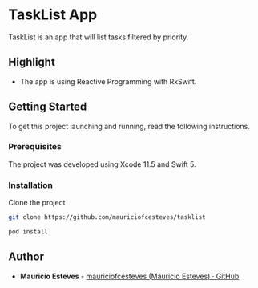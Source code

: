 # TaskList App

TaskList is an app that will list tasks filtered by priority.

## Highlight
- The app is using Reactive Programming with RxSwift.

## Getting Started
To get this project launching and running, read the following instructions.

### Prerequisites
The project was developed using Xcode 11.5 and Swift 5.

### Installation
Clone the project

```bash
git clone https://github.com/mauriciofcesteves/tasklist

pod install
```

## Author
* **Mauricio Esteves** - [mauriciofcesteves (Mauricio Esteves) · GitHub](https://github.com/mauriciofcesteves)
